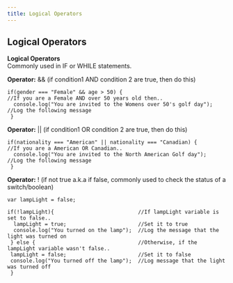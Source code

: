 ```yaml
---
title: Logical Operators
---
```

## Logical Operators

<strong>Logical Operators</strong>
<br>
Commonly used in IF or WHILE statements. <br>
<p><strong>Operator:</strong> && (if condition1 AND condition 2 are true, then do this)</p>

```
if(gender === "Female" && age > 50) {                               //If you are a Female AND over 50 years old then..
  console.log("You are invited to the Womens over 50's golf day");  //Log the following message
 }
```

<strong>Operator:</strong> || (if condition1 OR condition 2 are true, then do this) 
```
if(nationality === "American" || nationality === "Canadian) {       //If you are a American OR Canadian..
  console.log("You are invited to the North American Golf day");    //Log the following message
 }
```

<strong>Operator:</strong> ! (if not true a.k.a if false, commonly used to check the status of a switch/boolean) 
```
var lampLight = false;

if(!lampLight){                           //If lampLight variable is set to false..
  lampLight = true;                       //Set it to true
  console.log("You turned on the lamp");  //Log the message that the light was turned on
 } else {                                 //Otherwise, if the lampLight variable wasn't false..
 lampLight = false;                       //Set it to false
 console.log("You turned off the lamp");  //Log message that the light was turned off
 }
```




